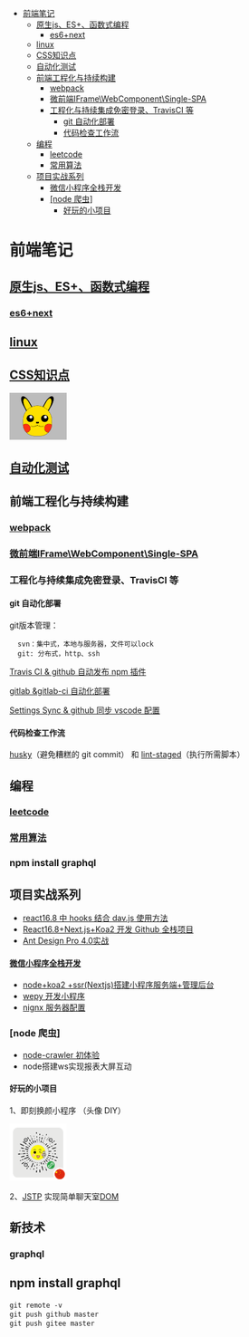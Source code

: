 <!-- START doctoc generated TOC please keep comment here to allow auto update -->
<!-- DON'T EDIT THIS SECTION, INSTEAD RE-RUN doctoc TO UPDATE -->


- [前端笔记](#%E5%89%8D%E7%AB%AF%E7%AC%94%E8%AE%B0)
  - [原生js、ES+、函数式编程](#%E5%8E%9F%E7%94%9Fjses%E5%87%BD%E6%95%B0%E5%BC%8F%E7%BC%96%E7%A8%8B)
    - [es6+next](#es6next)
  - [linux](#linux)
  - [CSS知识点](#css%E7%9F%A5%E8%AF%86%E7%82%B9)
  - [自动化测试](#%E8%87%AA%E5%8A%A8%E5%8C%96%E6%B5%8B%E8%AF%95)
  - [前端工程化与持续构建](#%E5%89%8D%E7%AB%AF%E5%B7%A5%E7%A8%8B%E5%8C%96%E4%B8%8E%E6%8C%81%E7%BB%AD%E6%9E%84%E5%BB%BA)
    - [webpack](#webpack)
    - [微前端IFrame\WebComponent\Single-SPA](#%E5%BE%AE%E5%89%8D%E7%AB%AFiframe%5Cwebcomponent%5Csingle-spa)
    - [工程化与持续集成免密登录、TravisCI 等](#%E5%B7%A5%E7%A8%8B%E5%8C%96%E4%B8%8E%E6%8C%81%E7%BB%AD%E9%9B%86%E6%88%90%E5%85%8D%E5%AF%86%E7%99%BB%E5%BD%95travisci-%E7%AD%89)
      - [git 自动化部署](#git-%E8%87%AA%E5%8A%A8%E5%8C%96%E9%83%A8%E7%BD%B2)
      - [代码检查工作流](#%E4%BB%A3%E7%A0%81%E6%A3%80%E6%9F%A5%E5%B7%A5%E4%BD%9C%E6%B5%81)
  - [编程](#%E7%BC%96%E7%A8%8B)
    - [leetcode](#leetcode)
    - [常用算法](#%E5%B8%B8%E7%94%A8%E7%AE%97%E6%B3%95)
  - [项目实战系列](#%E9%A1%B9%E7%9B%AE%E5%AE%9E%E6%88%98%E7%B3%BB%E5%88%97)
      - [微信小程序全栈开发](#%E5%BE%AE%E4%BF%A1%E5%B0%8F%E7%A8%8B%E5%BA%8F%E5%85%A8%E6%A0%88%E5%BC%80%E5%8F%91)
    - [[node 爬虫]](#node-%E7%88%AC%E8%99%AB)
      - [好玩的小项目](#%E5%A5%BD%E7%8E%A9%E7%9A%84%E5%B0%8F%E9%A1%B9%E7%9B%AE)

<!-- END doctoc generated TOC please keep comment here to allow auto update -->

# 前端笔记

## [原生js、ES+、函数式编程](/book/js.MD)
### [es6+next](/book/es6.md)
## [linux](/book/linux.MD)
## [CSS知识点](/book/CSS.MD)

<img src="code/css/images/Pikachu.gif" width="20%">

## [自动化测试](/book/test.MD)

## 前端工程化与持续构建

### [webpack](/book/micro-frontends.md)

### [微前端IFrame\WebComponent\Single-SPA](/book/micro-frontends.md)

### 工程化与持续集成免密登录、TravisCI 等

#### git 自动化部署
git版本管理：

      svn：集中式，本地与服务器，文件可以lock
      git: 分布式，http、ssh

[Travis CI & github 自动发布 npm 插件](/book/TravisCI.MD)

[gitlab &gitlab-ci 自动化部署](/book/gitlab-ci.MD)

[Settings Sync & github 同步 vscode 配置](/book/vscode.MD)

#### 代码检查工作流
[husky](https://github.com/typicode/husky)（避免糟糕的 git commit） 和 [lint-staged](https://github.com/okonet/lint-staged)（执行所需脚本）


## 编程

### [leetcode](/book/leetcode.MD)

### [常用算法](/book/algorithm.MD)


### npm install graphql
## 项目实战系列

-   [react16.8 中 hooks 结合 dav.js 使用方法](/code/reacthooks/src/pages/test/hooks.js)
-   [React16.8+Next.js+Koa2 开发 Github 全栈项目](/book/react16.8.MD)
-   [Ant Design Pro 4.0实战]()
#### [微信小程序全栈开发](/book/wechat-project-info.MD)
-   [node+koa2 +ssr(Nextjs)搭建小程序服务端+管理后台](/book/koa2-serve.MD)
-   [wepy 开发小程序](/book/wepy-app.MD)
-   [nignx 服务器配置](/book/nignx-config.MD)

### [node 爬虫]

- [node-crawler 初体验](https://github.com/jadepam/node-crawer)
- node搭建ws实现报表大屏互动
#### 好玩的小项目

1、即刻换颜小程序 （头像 DIY）

<img src="./static/wxapp.png" width="20%">

2、[JSTP](https://metarhia.github.io/jstp/api/server/) 实现简单聊天室[DOM](/code/node-server/README.md)

## 新技术
### graphql 
npm install graphql
------------------------------
```
git remote -v
git push github master
git push gitee master
```